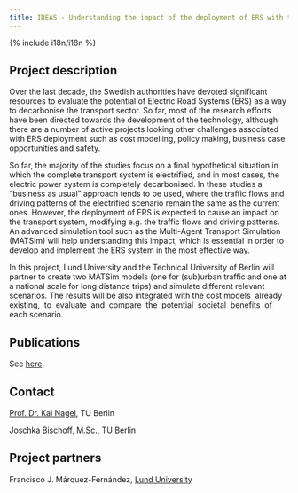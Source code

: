 ```yaml
---
title: IDEAS - Understanding the impact of the deployment of ERS with the help of agent-based transport simulations
---
```


{% include i18n/i18n %}

<div class="invert-images" markdown=1>

## Project description

Over the last decade, the Swedish authorities have devoted significant resources to evaluate the potential of Electric Road Systems (ERS) as a way to decarbonise the transport sector. So far, most of the research efforts have been directed towards the development of the technology, although there are a number of active projects looking other challenges associated with ERS deployment such as cost modelling, policy making, business case opportunities and safety.

So far, the majority of the studies focus on a final hypothetical situation in which the complete transport system is electrified, and in most cases, the electric power system is completely decarbonised. In these studies a “business as usual” approach tends to be used, where the traffic flows and driving patterns of the electrified scenario remain the same as the current ones. However, the deployment of ERS is expected to cause an impact on the transport system, modifying e.g. the traffic flows and driving patterns. An advanced simulation tool such as the Multi-Agent Transport Simulation (MATSim) will help understanding this impact, which is essential in order to develop and implement the ERS system in the most effective way.

In this project, Lund University and the Technical University of Berlin will partner to create two MATSim models (one for (sub)urban traffic and one at a national scale for long distance trips) and simulate different relevant scenarios. The results will be also integrated with the cost models  already  existing,  to  evaluate  and  compare  the  potential  societal  benefits  of  each scenario.

## Publications

See [here](/publications/?tags=lund-ideas).

## Contact

[Prof. Dr. Kai Nagel](https://tu.berlin/vsp/team), TU Berlin

[Joschka Bischoff, M.Sc.](https://tu.berlin/vsp/team), TU Berlin

## Project partners

Francisco J. Márquez-Fernández, [Lund University](https://www.lunduniversity.lu.se/)